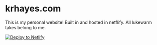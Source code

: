 # krhayes.com

This is my personal website! Built in and hosted in netflify. All lukewarm takes belong to me. 

<!-- Markdown snippet -->
[![Deploy to Netlify](https://www.netlify.com/img/deploy/button.svg)](https://app.netlify.com/start/deploy?repository=https://github.com/ysc2019-workshop/04-blogdown)
